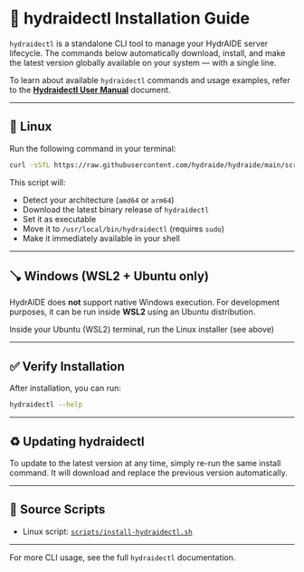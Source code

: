 # 🔧 hydraidectl Installation Guide

`hydraidectl` is a standalone CLI tool to manage your HydrAIDE server lifecycle.
The commands below automatically download, install, and make the latest version globally available on your system — with a single line.

To learn about available `hydraidectl` commands and usage examples, refer to the [**Hydraidectl User Manual**](hydraidectl-user-manual.md) document.

---

## 🐧 Linux

Run the following command in your terminal:

```bash
curl -sSfL https://raw.githubusercontent.com/hydraide/hydraide/main/scripts/install-hydraidectl.sh | bash
```

This script will:

* Detect your architecture (`amd64` or `arm64`)
* Download the latest binary release of `hydraidectl`
* Set it as executable
* Move it to `/usr/local/bin/hydraidectl` (requires `sudo`)
* Make it immediately available in your shell

---

## 🪠 Windows (WSL2 + Ubuntu only)

HydrAIDE does **not** support native Windows execution. 
For development purposes, it can be run inside **WSL2** using an Ubuntu distribution.

Inside your Ubuntu (WSL2) terminal, run the Linux installer (see above)

---

## ✅ Verify Installation

After installation, you can run:

```bash
hydraidectl --help
```

---

## ♻️ Updating hydraidectl

To update to the latest version at any time, simply re-run the same install command.
It will download and replace the previous version automatically.

---

## 📁 Source Scripts

* Linux script: [`scripts/install-hydraidectl.sh`](https://github.com/hydraide/hydraide/blob/main/scripts/install-hydraidectl.sh)

---

For more CLI usage, see the full `hydraidectl` documentation.
